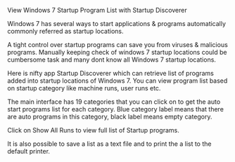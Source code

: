 View Windows 7 Startup Program List with Startup Discoverer


Windows 7 has several ways to start applications & programs automatically commonly referred as startup locations.

A tight control over startup programs can save you from viruses & malicious programs. Manually keeping check of windows 7 startup locations could be cumbersome task and many dont know all Windows 7 startup locations.

Here is nifty app Startup Discoverer which can retrieve list of programs added into startup locations of Windows 7. You can view program list based on startup category like machine runs, user runs etc.

The main interface has 19 categories that you can click on to get the auto start programs list for each category. Blue category label means that there are auto programs in this category, black label means empty category.

Click on Show All Runs to view full list of Startup programs.

It is also possible to save a list as a text file and to print the a list to the default printer.





